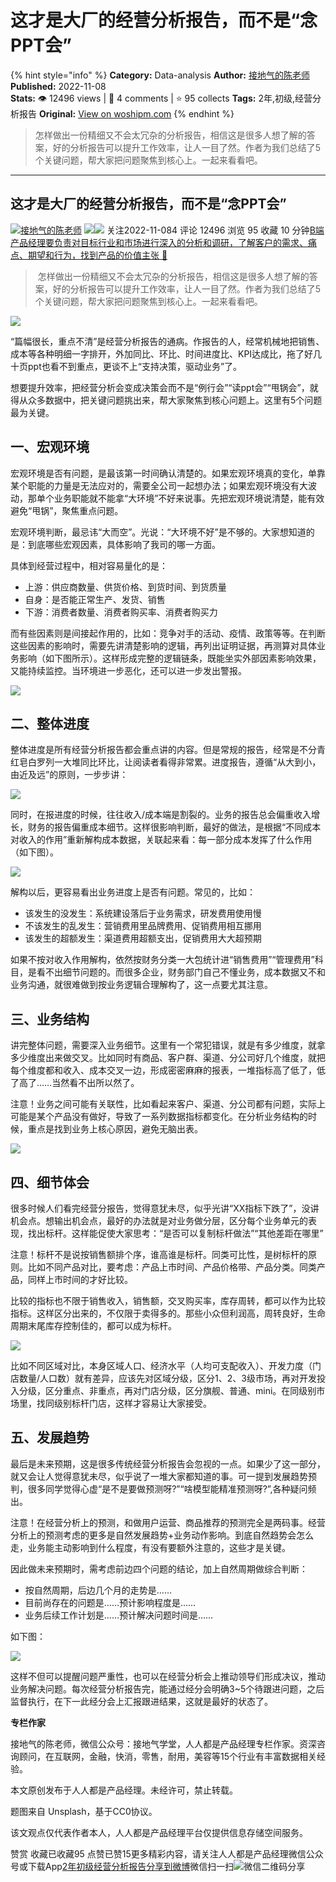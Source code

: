 # 这才是大厂的经营分析报告，而不是“念PPT会”
{% hint style="info" %}
**Category:** Data-analysis
**Author:** [接地气的陈老师](https://www.woshipm.com/u/773891)
**Published:** 2022-11-08  
**Stats:** 👁️ 12496 views | 💬 4 comments | ⭐ 95 collects
**Tags:** 2年,初级,经营分析报告
**Original:** [View on woshipm.com](https://www.woshipm.com/data-analysis/5672900.html)
{% endhint %}
> 怎样做出一份精细又不会太冗杂的分析报告，相信这是很多人想了解的答案，好的分析报告可以提升工作效率，让人一目了然。作者为我们总结了5个关键问题，帮大家把问题聚焦到核心上。一起来看看吧。

---

## 这才是大厂的经营分析报告，而不是“念PPT会”

[![](https://image.woshipm.com/wp-files/2019/08/0GkAbc8ZooEsibtWEUNO.png!/both/72x72)](https://www.woshipm.com/u/773891)[接地气的陈老师](https://www.woshipm.com/u/773891) ![](https://static.woshipm.com/tag/1121_1@2x.png)![](https://static.woshipm.com/tag/2103_1@2x.png) 关注2022-11-084 评论 12496 浏览 95 收藏 10 分钟[B端产品经理要负责对目标行业和市场进行深入的分析和调研，了解客户的需求、痛点、期望和行为，找到产品的价值主张 🔗](https://ke.qidianla.com/courses/bcpm)

>  怎样做出一份精细又不会太冗杂的分析报告，相信这是很多人想了解的答案，好的分析报告可以提升工作效率，让人一目了然。作者为我们总结了5个关键问题，帮大家把问题聚焦到核心上。一起来看看吧。

![](https://image.woshipm.com/wp-files/2022/11/7iZGKOEXWnRyiJM3qjh1.jpg)

“篇幅很长，重点不清”是经营分析报告的通病。作报告的人，经常机械地把销售、成本等各种明细一字排开，外加同比、环比、时间进度比、KPI达成比，拖了好几十页ppt也看不到重点，更谈不上“支持决策，驱动业务”了。

想要提升效率，把经营分析会变成决策会而不是“例行会”“读ppt会”“甩锅会”，就得从众多数据中，把关键问题挑出来，帮大家聚焦到核心问题上。这里有5个问题最为关键。

## 一、宏观环境

宏观环境是否有问题，是最该第一时间确认清楚的。如果宏观环境真的变化，单靠某个职能的力量是无法应对的，需要全公司一起想办法；如果宏观环境没有大波动，那单个业务职能就不能拿“大环境”不好来说事。先把宏观环境说清楚，能有效避免“甩锅”，聚焦重点问题。

宏观环境判断，最忌讳“大而空”。光说：“大环境不好”是不够的。大家想知道的是：到底哪些宏观因素，具体影响了我司的哪一方面。

具体到经营过程中，相对容易量化的是：

*   上游：供应商数量、供货价格、到货时间、到货质量
*   自身：是否能正常生产、发货、销售
*   下游：消费者数量、消费者购买率、消费者购买力

而有些因素则是间接起作用的，比如：竞争对手的活动、疫情、政策等等。在判断这些因素的影响时，需要先讲清楚影响的逻辑，再列出证明证据，再测算对具体业务影响（如下图所示）。这样形成完整的逻辑链条，既能坐实外部因素影响效果，又能持续监控。当环境进一步恶化，还可以进一步发出警报。

![](https://image.yunyingpai.com/wp/2022/11/EZkMNn4eNdakFzdA5JTK.png)

## 二、整体进度

整体进度是所有经营分析报告都会重点讲的内容。但是常规的报告，经常是不分青红皂白罗列一大堆同比环比，让阅读者看得非常累。进度报告，遵循“从大到小，由近及远”的原则，一步步讲：

![](https://image.yunyingpai.com/wp/2022/11/wu1kpaDw1btuQiXwCkyN.png)

同时，在报进度的时候，往往收入/成本端是割裂的。业务的报告总会偏重收入增长，财务的报告偏重成本细节。这样很影响判断，最好的做法，是根据“不同成本对收入的作用”重新解构成本数据，关联起来看：每一部分成本发挥了什么作用（如下图）。

![](https://image.yunyingpai.com/wp/2022/11/KmvQdhmODu91Xld1wLGR.png)

解构以后，更容易看出业务进度上是否有问题。常见的，比如：

*   该发生的没发生：系统建设落后于业务需求，研发费用使用慢
*   不该发生的乱发生：营销费用里品牌费用、促销费用相互挪用
*   该发生的超额发生：渠道费用超额支出，促销费用大大超预期

如果不按对收入作用解构，依然按财务分类一大包统计进“销售费用”“管理费用”科目，是看不出细节问题的。而很多企业，财务部门自己不懂业务，成本数据又不和业务沟通，就很难做到按业务逻辑合理解构了，这一点要尤其注意。

## 三、业务结构

讲完整体问题，需要深入业务细节。这里有一个常犯错误，就是有多少维度，就拿多少维度出来做交叉。比如同时有商品、客户群、渠道、分公司好几个维度，就把每个维度都和收入、成本交叉一边，形成密密麻麻的报表，一堆指标高了低了，低了高了……当然看不出所以然了。

注意！业务之间可能有关联性，比如看起来客户、渠道、分公司都有问题，实际上可能是某个产品没有做好，导致了一系列数据指标都变化。在分析业务结构的时候，重点是找到业务上核心原因，避免无脑出表。

![](https://image.yunyingpai.com/wp/2022/11/RFWx5OVwLF2k12LdhQD2.png)

## 四、细节体会

很多时候人们看完经营分报告，觉得意犹未尽，似乎光讲“XX指标下跌了”，没讲机会点。想输出机会点，最好的办法就是对业务做分层，区分每个业务单元的表现，找出标杆。这样能促使大家思考：“是否可以复制标杆做法”“其他差距在哪里”

注意！标杆不是说按销售额排个序，谁高谁是标杆。同类可比性，是树标杆的原则。比如不同产品对比，要考虑：产品上市时间、产品价格带、产品分类。同类产品，同样上市时间的才好比较。

比较的指标也不限于销售收入，销售额，交叉购买率，库存周转，都可以作为比较指标。这样区分出来的，不仅限于卖得多的。那些小众但利润高，周转良好，生命周期末尾库存控制佳的，都可以成为标杆。

![](https://image.yunyingpai.com/wp/2022/11/AeKqYTzRKcxEe3tQ1F72.png)

比如不同区域对比，本身区域人口、经济水平（人均可支配收入）、开发力度（门店数量/人口数）就有差异，应该先对区域分级，区分1、2、3级市场，再对开发投入分级，区分重点、非重点，再对门店分级，区分旗舰、普通、mini。在同级别市场里，找同级别标杆门店，这样才容易让大家接受。

## 五、发展趋势

最后是未来预期，这是很多传统经营分析报告会忽视的一点。如果少了这一部分，就又会让人觉得意犹未尽，似乎说了一堆大家都知道的事。可一提到发展趋势预判，很多同学觉得心虚“是不是要做预测呀?”“啥模型能精准预测呀?”,各种疑问频出。

注意！在经营分析上的预测，和做用户运营、商品推荐的预测完全是两码事。经营分析上的预测考虑的更多是自然发展趋势+业务动作影响。到底自然趋势会怎么走，业务能主动影响到什么程度，有没有要额外注意的，这些才是关键。

因此做未来预期时，需考虑前边四个问题的结论，加上自然周期做综合判断：

*   按自然周期，后边几个月的走势是……
*   目前尚存在的问题是……预计影响程度是……
*   业务后续工作计划是……预计解决问题时间是……

如下图：

![](https://image.yunyingpai.com/wp/2022/11/Fw9BdDoadWiGicg2Kn4W.png)

这样不但可以提醒问题严重性，也可以在经营分析会上推动领导们形成决议，推动业务解决问题。每次经营分析报告完，能通过经分会明确3~5个待跟进问题，之后监督执行，在下一此经分会上汇报跟进结果，这就是最好的状态了。

**专栏作家**

接地气的陈老师，微信公众号：接地气学堂，人人都是产品经理专栏作家。资深咨询顾问，在互联网，金融，快消，零售，耐用，美容等15个行业有丰富数据相关经验。

本文原创发布于人人都是产品经理。未经许可，禁止转载。

题图来自 Unsplash，基于CC0协议。

该文观点仅代表作者本人，人人都是产品经理平台仅提供信息存储空间服务。

赞赏 收藏已收藏95 点赞已赞15更多精彩内容，请关注人人都是产品经理微信公众号或下载App[2年](https://www.woshipm.com/tag/2%e5%b9%b4)[初级](https://www.woshipm.com/tag/%e5%88%9d%e7%ba%a7)[经营分析报告](https://www.woshipm.com/tag/%e7%bb%8f%e8%90%a5%e5%88%86%e6%9e%90%e6%8a%a5%e5%91%8a)[分享到微博](https://service.weibo.com/share/share.php?appkey=2775287854&title=这才是大厂的经营分析报告，而不是“念PPT会”&url=https://www.woshipm.com/data-analysis/5672900.html&pic=https://image.woshipm.com/wp-files/2022/11/7iZGKOEXWnRyiJM3qjh1.jpg)微信扫一扫![微信二维码](https://api.pwmqr.com/qrcode/create/?url=https://www.woshipm.com/data-analysis/5672900.html)分享